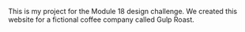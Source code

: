 This is my project for the Module 18 design challenge. We created this website for a fictional coffee company called Gulp Roast.
